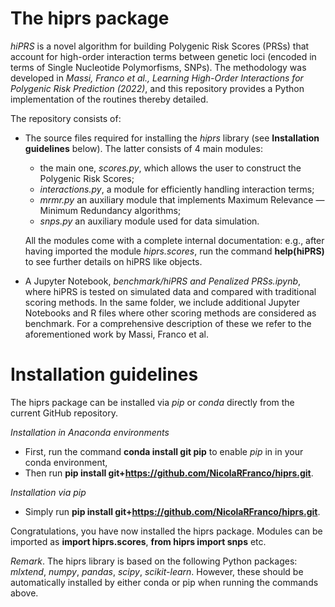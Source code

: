 # The hiprs package
*hiPRS* is a novel algorithm for building Polygenic Risk Scores (PRSs) that account for high-order interaction terms between genetic loci (encoded in terms of Single Nucleotide Polymorfisms, SNPs). The methodology was developed in *Massi, Franco et al., Learning High-Order Interactions for Polygenic Risk Prediction (2022)*, and this repository provides a Python implementation of the routines thereby detailed.

The repository consists of:
- The source files required for installing the *hiprs* library (see **Installation guidelines** below). The latter consists of 4 main modules: 
    - the main one, *scores.py*, which allows the user to construct the Polygenic Risk Scores; 
    - *interactions.py*, a module for efficiently handling interaction terms; 
    - *mrmr.py* an auxiliary module that implements Maximum Relevance — Minimum Redundancy algorithms; 
    - *snps.py* an auxiliary module used for data simulation. 
    
  All the modules come with a complete internal documentation: e.g., after having imported the module *hiprs.scores*, run the command **help(hiPRS)** to see further  details on hiPRS like objects.
- A Jupyter Notebook, *benchmark/hiPRS and Penalized PRSs.ipynb*, where hiPRS is tested on simulated data and compared with traditional scoring methods. In the same folder, we include additional Jupyter Notebooks and R files where other scoring methods are considered as benchmark. For a comprehensive description of these we refer to the aforementioned work by Massi, Franco et al.


# Installation guidelines
The hiprs package can be installed via *pip* or *conda* directly from the current GitHub repository.

*Installation in Anaconda environments*
- First, run the command **conda install git pip** to enable *pip* in in your conda environment,
- Then run **pip install git+https://github.com/NicolaRFranco/hiprs.git**.

*Installation via pip*
- Simply run **pip install git+https://github.com/NicolaRFranco/hiprs.git**.

Congratulations, you have now installed the hiprs package. Modules can be imported as **import hiprs.scores**, **from hiprs import snps** etc.

*Remark*. The hiprs library is based on the following Python packages: *mlxtend*, *numpy*, *pandas*, *scipy*, *scikit-learn*. However, these should be automatically installed by either conda or pip when running the commands above.
